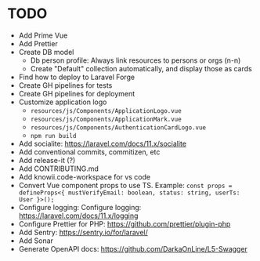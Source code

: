 # TODO

- Add Prime Vue
- Add Prettier
- Create DB model
  - Db person profile: Always link resources to persons or orgs (n-n)
  - Create "Default" collection automatically, and display those as cards
- Find how to deploy to Laravel Forge
- Create GH pipelines for tests
- Create GH pipelines for deployment
- Customize application logo
  - `resources/js/Components/ApplicationLogo.vue`
  - `resources/js/Components/ApplicationMark.vue`
  - `resources/js/Components/AuthenticationCardLogo.vue`
  - `npm run build`
- Add socialite: https://laravel.com/docs/11.x/socialite
- Add conventional commits, commitizen, etc
- Add release-it (?)
- Add CONTRIBUTING.md
- Add knowii.code-workspace for vs code
- Convert Vue component props to use TS. Example: `const props = defineProps<{ mustVerifyEmail: boolean, status: string, userTs: User }>();`
- Configure logging: Configure logging: https://laravel.com/docs/11.x/logging
- Configure Prettier for PHP: https://github.com/prettier/plugin-php
- Add Sentry: https://sentry.io/for/laravel/
- Add Sonar
- Generate OpenAPI docs: https://github.com/DarkaOnLine/L5-Swagger

